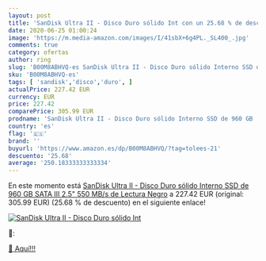 ```yaml
---
layout: post
title: 'SanDisk Ultra II - Disco Duro sólido Int con un 25.68 % de descuento'
date: 2020-06-25 01:00:24
image: 'https://m.media-amazon.com/images/I/41sbX+6g4PL._SL400_.jpg'
comments: true
category: ofertas
author: ring
slug: 'B00M8ABHVQ-es SanDisk Ultra II - Disco Duro sólido Interno SSD de 960 GB...'
sku: 'B00M8ABHVQ-es'
tags: [ 'sandisk','disco','duro', ]
actualPrice: 227.42 EUR
currency: EUR
price: 227.42
comparePrice: 305.99 EUR
prodname: 'SanDisk Ultra II - Disco Duro sólido Interno SSD de 960 GB  SATA III  2.5"  550 MB/s de Lectura   Negro'
country: 'es'
flag: '🇪🇸'
brand: ''
buyurl: 'https://www.amazon.es/dp/B00M8ABHVQ/?tag=tolees-21'
descuento: '25.68'
average: '250.18333333333334'
---
```


En este momento está [SanDisk Ultra II - Disco Duro sólido Interno SSD de 960 GB  SATA III  2.5"  550 MB/s de Lectura   Negro](https://www.amazon.es/dp/B00M8ABHVQ/?tag=tolees-21) a 227.42 EUR (original: 305.99 EUR) (25.68 %  de descuento) en el siguiente enlace!

[![SanDisk Ultra II - Disco Duro sólido Int](https://m.media-amazon.com/images/I/41sbX+6g4PL._SL400_.jpg)](https://www.amazon.es/dp/B00M8ABHVQ/?tag=tolees-21)

🔎:


[🛒 Aquí!!!](https://www.amazon.es/dp/B00M8ABHVQ/?tag=tolees-21)
